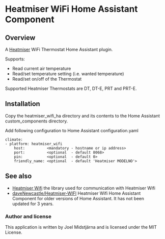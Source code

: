 # Heatmiser WiFi Home Assistant Component

## Overview
A [Heatmiser](http://www.heatmiser.com/) WiFi Thermostat Home Assistant plugin.

Supports:

* Read current air temperature
* Read/set temperature setting (i.e. wanted temperature)
* Read/set on/off of the Thermostat

Supported Heatmiser Thermostats are DT, DT-E, PRT and PRT-E.

## Installation
Copy the heatmiser_wifi_ha directory and its contents to the Home Assistant custom_components directory.

Add following configuration to Home Assistant configuration.yaml

    climate:
    - platform: heatmiser_wifi
        host:          <mandatory - hostname or ip address>
        port:          <optional  - default 8068>
        pin:           <optional  - default 0>
        friendly_name: <optional  - default 'Heatmiser MODELNO'>
  
## See also
* [Heatmiser Wifi](https://github.com/midstar/heatmiser_wifi) the library used for communication with Heatmiser Wifi
* [daveNewcastle/Heatmiser-WIFI](https://github.com/daveNewcastle/Heatmiser-WIFI) Heatmiser Wifi Home Assistant Component for older versions of Home Assistant. It has not been updated for 3 years.
 
### Author and license
This application is written by Joel Midstjärna and is licensed under the MIT License.
